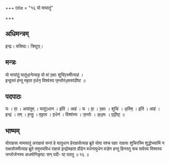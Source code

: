 +++
title = "१६ यो मायातुं"

+++
## अधिमन्त्रम्
इन्द्रः। वसिष्ठः। त्रिष्टुप्।

## मन्त्रः
यो माया॑तुं॒ यातु॑धा॒नेत्याह॒ यो वा॑ र॒क्षाः शुचि॑र॒स्मीत्याह॑ ।  
इन्द्र॒स्तं ह॑न्तु मह॒ता व॒धेन॒ विश्व॑स्य ज॒न्तोर॑ध॒मस्प॑दीष्ट ॥

## पदपाठः
यः । मा॒ । अया॑तुम् । यातु॑ऽधान । इति॑ । आह॑ । यः । वा॒ । र॒क्षाः । शुचिः॑ । अ॒स्मि॒ । इति॑ । आह॑ ।  
इन्द्रः॑ । तम् । ह॒न्तु॒ । म॒ह॒ता । व॒धेन॑ । विश्व॑स्य । ज॒न्तोः । अ॒ध॒मः । प॒दी॒ष्ट॒ ॥

## भाष्यम्
योराक्षसः मामयातुं अराक्षसं सन्तं हे यातुधान हेराक्षसेत्याह ब्रूते योवा यश्च रक्षाः राक्षसः शुचिरस्मि शुद्धोभवामि न राक्षसोस्मीत्याह ब्रूते तमुभयविधं राक्षसं इन्द्रोमहता प्रौढेन वधेनायुधेन वज्रेण हन्तु हिनस्तु सच सर्वस्य विश्वस्य जन्तोर्जनस्य अधमोनिकृष्टः सन् पदी- ष्ट पततु ॥ १६ ॥